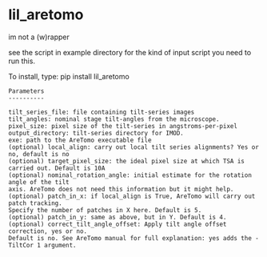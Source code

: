 # lil_aretomo

im not a (w)rapper

see the script in example directory for the kind of input script you need to run this.

To install, type:
pip install lil_aretomo


    Parameters
    ----------

    tilt_series_file: file containing tilt-series images
    tilt_angles: nominal stage tilt-angles from the microscope.
    pixel_size: pixel size of the tilt-series in angstroms-per-pixel
    output_directory: tilt-series directory for IMOD.
    exe: path to the AreTomo executable file
    (optional) local_align: carry out local tilt series alignments? Yes or no, default is no
    (optional) target_pixel_size: the ideal pixel size at which TSA is carried out. Default is 10A
    (optional) nominal_rotation_angle: initial estimate for the rotation angle of the tilt
    axis. AreTomo does not need this information but it might help.
    (optional) patch_in_x: if local_align is True, AreTomo will carry out patch tracking.
    Specify the number of patches in X here. Default is 5.
    (optional) patch_in_y: same as above, but in Y. Default is 4.
    (optional) correct_tilt_angle_offset: Apply tilt angle offset correction, yes or no.
    Default is no. See AreTomo manual for full explanation: yes adds the -TiltCor 1 argument.
